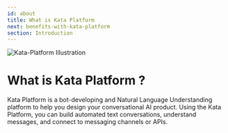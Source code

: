 ```yaml
---
id: about
title: What is Kata Platform
next: benefits-with-kata-platform
section: Introduction
---
```


<img className="borderless" src="/assets/images/products/kata-platform/image0.png" alt="Kata-Platform Illustration" />

# What is Kata Platform ?

Kata Platform is a bot-developing and Natural Language Understanding platform to help you design your conversational AI product. Using the Kata Platform, you can build automated text conversations, understand messages, and connect to messaging channels or APIs.
